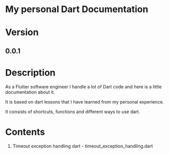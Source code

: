 # My personal Dart Documentation

# Version
## 0.0.1

# Description
As a Flutter software engineer I handle a lot of Dart code and here is a little documentation about it.

It is based on dart lessons that I have learned from my personal experience.

It consists of shortcuts, functions and different ways to use dart.

# Contents
1. Timeout exception handling dart - timeout_exception_handling.dart
